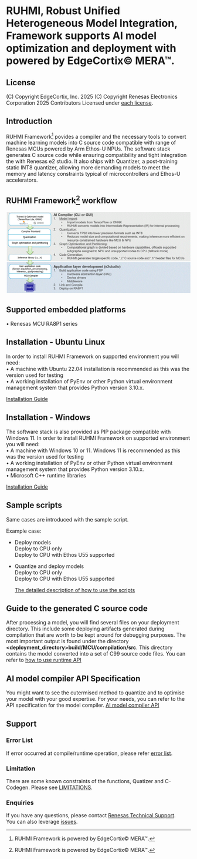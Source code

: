 

# RUHMI, Robust Unified Heterogeneous Model Integration, Framework supports AI model optimization and deployment with powered by EdgeCortix© MERA™.

## License
(C) Copyright EdgeCortix, Inc. 2025 (C) Copyright Renesas Electronics Corporation 2025 Contributors Licensed under [each license](LICENSE.md).  

## Introduction
RUHMI Framework[^1] povides a compiler and the necessary tools to convert machine learning models into C source code compatible with range of Renesas MCUs powered by Arm Ethos-U NPUs.
The software stack generates C source code while ensuring compatibility and tight integration the with Renesas e2 studio.
It also ships with Quantizer, a post-training static INT8 quantizer, allowing more demanding models to meet the memory and latency constraints typical of microcontrollers and Ethos-U accelerators.

[^1]: RUHMI Framework is powered by EdgeCortix© MERA™.

## RUHMI Framework[^1] workflow
![](doc/material/workflow_ruhmi.GIF)

## Supported embedded platforms  
  • Renesas MCU RA8P1 series   

## Installation - Ubuntu Linux
In order to install RUHMI Framework on supported environment you will need:  
  • A machine with Ubuntu 22.04 installation is recommended as this was the version used for testing  
  • A working installation of PyEnv or other Python virtual environment management system that provides Python version 3.10.x.  

[Installation Guide](/install/README.md)

## Installation - Windows
The software stack is also provided as PIP package compatible with Windows 11.
In order to install RUHMI Framework on supported environment you will need:  
• A machine with Windows 10 or 11. Windows 11 is recommended as this was the version used for testing   
• A working installation of PyEnv or other Python virtual environment management system that provides Python version 3.10.x.  
• Microsoft C++ runtime libraries   

  [Installation Guide](/install/README.md)

## Sample scripts
Same cases are introduced with the sample script.

Example case:
* Deploy models  
  Deploy to CPU only   
  Deploy to CPU with Ethos U55 supported    
* Quantize and deploy models  
  Deploy to CPU only   
  Deploy to CPU with Ethos U55 supported    

   [The detailed description of how to use the scripts](scripts/README.md)


## Guide to the generated C source code
After processing a model, you will find several files on your deployment directory. This include some deploying artifacts generated during compilation that are worth to be kept around for debugging purposes.
The most important output is found under the directory **<deployment_directory>build/MCU/compilation/src**. 
This directory contains the model converted into a set of C99 source code files.
You can refer to [how to use runtime API](doc/runtime_api.md)


## AI model compiler API Specification  
You might want to see the cutermised method to quantize and to optimise your model with your good expertise. For your needs, you can refer to the API specification for the model compiler.
  [AI model compiler API](doc/mera_api.html)

## Support  
### Error List  
If error occurred at compile/runtime operation, please refer [error list](./doc/error_list.md).  

### Limitation  
There are some known constraints of the functions, Quatizer and C-Codegen.
Please see [LIMITATIONS](LIMITATIONS.md).

### Enquiries  
If you have any questions, please contact [Renesas Technical Support](https://www.renesas.com/support).  
You can also leverage [issues](https://github.com/Masamitsu1025/ruhmi-framework-mcu/issues).







